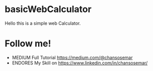 # basicWebCalculator

Hello this is a simple web Calculator.


# Follow me!

  - MEDIUM Full Tutorial https://medium.com/@chansosemar
  - ENDORES My Skill on https://www.linkedin.com/in/chansosemar/